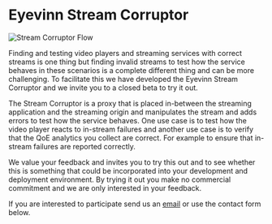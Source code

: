 # Eyevinn Stream Corruptor

![Stream Corruptor Flow](https://res.cloudinary.com/eyevinn-technology/image/upload/c_scale,w_720/v1584356486/Homepage-Resources/Stream_Corruptor.png) 

Finding and testing video players and streaming services with correct streams is one thing but finding invalid streams to test how the service behaves in these scenarios is a complete different thing and can be more challenging. To facilitate this we have developed the Eyevinn Stream Corruptor and we invite you to a closed beta to try it out.

The Stream Corruptor is a proxy that is placed in-between the streaming application and the streaming origin and manipulates the stream and adds errors to test how the service behaves. One use case is to test how the video player reacts to in-stream failures and another use case is to verify that the QoE analytics you collect are correct. For example to ensure that in-stream failures are reported correctly.

We value your feedback and invites you to try this out and to see whether this is something that could be incorporated into your development and deployment environment. By trying it out you make no commercial commitment and we are only interested in your feedback.

If you are interested to participate send us an [email](mailto:sales@eyevinn.se) or use the contact form below.

